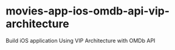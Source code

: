 # movies-app-ios-omdb-api-vip-architecture
Build iOS application Using VIP Architecture with OMDb API

